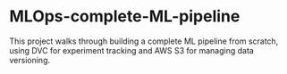 # MLOps-complete-ML-pipeline
This project walks through building a complete ML pipeline from scratch, using DVC for experiment tracking and AWS S3 for managing data versioning.
